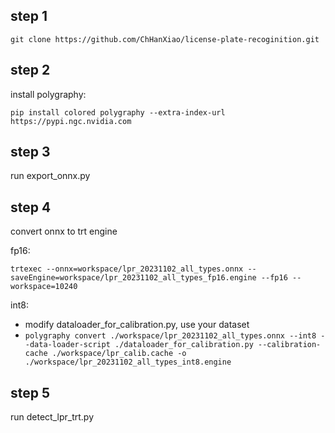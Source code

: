 ## step 1
`git clone https://github.com/ChHanXiao/license-plate-recoginition.git`

## step 2
install polygraphy: 

`pip install colored polygraphy --extra-index-url https://pypi.ngc.nvidia.com`

## step 3

run export_onnx.py

## step 4

convert onnx to trt engine

fp16: 

`trtexec --onnx=workspace/lpr_20231102_all_types.onnx --saveEngine=workspace/lpr_20231102_all_types_fp16.engine --fp16 --workspace=10240`
  
int8:
 - modify dataloader_for_calibration.py, use your dataset
 - `polygraphy convert ./workspace/lpr_20231102_all_types.onnx --int8 --data-loader-script ./dataloader_for_calibration.py --calibration-cache ./workspace/lpr_calib.cache -o ./workspace/lpr_20231102_all_types_int8.engine`
## step 5
run detect_lpr_trt.py